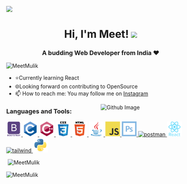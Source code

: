 ![](https://user-images.githubusercontent.com/89148021/129922898-a69fab36-7b6c-46ee-8f3d-91398a27e671.png)
<h1 align="center">Hi, I'm Meet! <img src="https://user-images.githubusercontent.com/89148021/129923397-4c238cf0-ac67-4aca-beac-d0b23da73da1.gif" width="30px"></h1>
<h3 align="center">A budding Web Developer from India ❤</h3>

<p align="left"> <img src="https://komarev.com/ghpvc/?username=MeetMulik&label=Profile%20views&color=38617a&style=flat-square" alt="MeetMulik" /> </p>

- ⭐Currently learning React
- 🌐Looking forward on contributing to OpenSource
- 📫 How to reach me: You may follow me on [Instagram](https://www.instagram.com) 


<img width="50%" align="right" alt="Github Image" src="https://raw.githubusercontent.com/onimur/.github/master/.resources/git-header.svg" />


<h3 align="left">Languages and Tools:</h3>
<p align="left"> <a href="https://getbootstrap.com" target="_blank"> <img src="https://raw.githubusercontent.com/devicons/devicon/master/icons/bootstrap/bootstrap-plain-wordmark.svg" alt="bootstrap" width="40" height="40"/> </a> <a href="https://www.cprogramming.com/" target="_blank"> <img src="https://raw.githubusercontent.com/devicons/devicon/master/icons/c/c-original.svg" alt="c" width="40" height="40"/> </a> <a href="https://www.w3schools.com/cpp/" target="_blank"> <img src="https://raw.githubusercontent.com/devicons/devicon/master/icons/cplusplus/cplusplus-original.svg" alt="cplusplus" width="40" height="40"/> </a> <a href="https://www.w3schools.com/css/" target="_blank"> <img src="https://raw.githubusercontent.com/devicons/devicon/master/icons/css3/css3-original-wordmark.svg" alt="css3" width="40" height="40"/> </a> <a href="https://www.w3.org/html/" target="_blank"> <img src="https://raw.githubusercontent.com/devicons/devicon/master/icons/html5/html5-original-wordmark.svg" alt="html5" width="40" height="40"/> </a> <a href="https://www.java.com" target="_blank"> <img src="https://raw.githubusercontent.com/devicons/devicon/master/icons/java/java-original.svg" alt="java" width="40" height="40"/> </a> <a href="https://developer.mozilla.org/en-US/docs/Web/JavaScript" target="_blank"> <img src="https://raw.githubusercontent.com/devicons/devicon/master/icons/javascript/javascript-original.svg" alt="javascript" width="40" height="40"/> </a> <a href="https://www.photoshop.com/en" target="_blank"> <img src="https://raw.githubusercontent.com/devicons/devicon/master/icons/photoshop/photoshop-line.svg" alt="photoshop" width="40" height="40"/> </a> <a href="https://postman.com" target="_blank"> <img src="https://www.vectorlogo.zone/logos/getpostman/getpostman-icon.svg" alt="postman" width="40" height="40"/> </a> <a href="https://reactjs.org/" target="_blank"> <img src="https://raw.githubusercontent.com/devicons/devicon/master/icons/react/react-original-wordmark.svg" alt="react" width="40" height="40"/> </a> <a href="https://tailwindcss.com/" target="_blank"> <img src="https://www.vectorlogo.zone/logos/tailwindcss/tailwindcss-icon.svg" alt="tailwind" width="40" height="40"/> </a> <a href="https://www.python.org" target="_blank"> <img src="https://raw.githubusercontent.com/devicons/devicon/master/icons/python/python-original.svg" alt="python" width="40" height="40"/> </a> </p>

<p>&nbsp;<img align="center" src="https://github-readme-stats.vercel.app/api?username=MeetMulik&show_icons=true&locale=en" alt="MeetMulik" /></p>

<p><img align="center" src="https://github-readme-streak-stats.herokuapp.com/?user=MeetMulik&" alt="MeetMulik" /></p>
